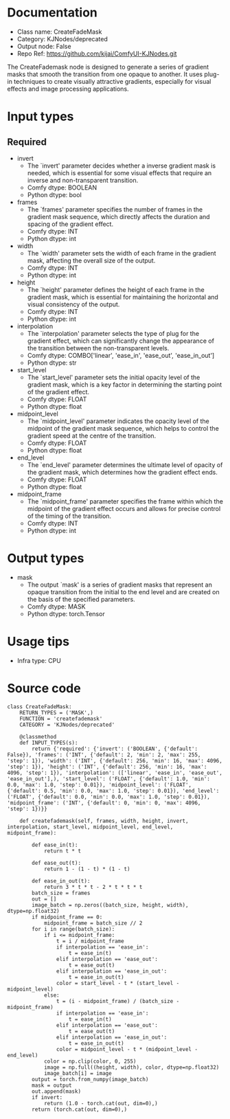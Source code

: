 # Documentation
- Class name: CreateFadeMask
- Category: KJNodes/deprecated
- Output node: False
- Repo Ref: https://github.com/kijai/ComfyUI-KJNodes.git

The CreateFademask node is designed to generate a series of gradient masks that smooth the transition from one opaque to another. It uses plug-in techniques to create visually attractive gradients, especially for visual effects and image processing applications.

# Input types
## Required
- invert
    - The `invert' parameter decides whether a inverse gradient mask is needed, which is essential for some visual effects that require an inverse and non-transparent transition.
    - Comfy dtype: BOOLEAN
    - Python dtype: bool
- frames
    - The `frames' parameter specifies the number of frames in the gradient mask sequence, which directly affects the duration and spacing of the gradient effect.
    - Comfy dtype: INT
    - Python dtype: int
- width
    - The `width' parameter sets the width of each frame in the gradient mask, affecting the overall size of the output.
    - Comfy dtype: INT
    - Python dtype: int
- height
    - The `height' parameter defines the height of each frame in the gradient mask, which is essential for maintaining the horizontal and visual consistency of the output.
    - Comfy dtype: INT
    - Python dtype: int
- interpolation
    - The `interpolation' parameter selects the type of plug for the gradient effect, which can significantly change the appearance of the transition between the non-transparent levels.
    - Comfy dtype: COMBO['linear', 'ease_in', 'ease_out', 'ease_in_out']
    - Python dtype: str
- start_level
    - The `start_level' parameter sets the initial opacity level of the gradient mask, which is a key factor in determining the starting point of the gradient effect.
    - Comfy dtype: FLOAT
    - Python dtype: float
- midpoint_level
    - The `midpoint_level' parameter indicates the opacity level of the midpoint of the gradient mask sequence, which helps to control the gradient speed at the centre of the transition.
    - Comfy dtype: FLOAT
    - Python dtype: float
- end_level
    - The `end_level' parameter determines the ultimate level of opacity of the gradient mask, which determines how the gradient effect ends.
    - Comfy dtype: FLOAT
    - Python dtype: float
- midpoint_frame
    - The `midpoint_frame' parameter specifies the frame within which the midpoint of the gradient effect occurs and allows for precise control of the timing of the transition.
    - Comfy dtype: INT
    - Python dtype: int

# Output types
- mask
    - The output `mask' is a series of gradient masks that represent an opaque transition from the initial to the end level and are created on the basis of the specified parameters.
    - Comfy dtype: MASK
    - Python dtype: torch.Tensor

# Usage tips
- Infra type: CPU

# Source code
```
class CreateFadeMask:
    RETURN_TYPES = ('MASK',)
    FUNCTION = 'createfademask'
    CATEGORY = 'KJNodes/deprecated'

    @classmethod
    def INPUT_TYPES(s):
        return {'required': {'invert': ('BOOLEAN', {'default': False}), 'frames': ('INT', {'default': 2, 'min': 2, 'max': 255, 'step': 1}), 'width': ('INT', {'default': 256, 'min': 16, 'max': 4096, 'step': 1}), 'height': ('INT', {'default': 256, 'min': 16, 'max': 4096, 'step': 1}), 'interpolation': (['linear', 'ease_in', 'ease_out', 'ease_in_out'],), 'start_level': ('FLOAT', {'default': 1.0, 'min': 0.0, 'max': 1.0, 'step': 0.01}), 'midpoint_level': ('FLOAT', {'default': 0.5, 'min': 0.0, 'max': 1.0, 'step': 0.01}), 'end_level': ('FLOAT', {'default': 0.0, 'min': 0.0, 'max': 1.0, 'step': 0.01}), 'midpoint_frame': ('INT', {'default': 0, 'min': 0, 'max': 4096, 'step': 1})}}

    def createfademask(self, frames, width, height, invert, interpolation, start_level, midpoint_level, end_level, midpoint_frame):

        def ease_in(t):
            return t * t

        def ease_out(t):
            return 1 - (1 - t) * (1 - t)

        def ease_in_out(t):
            return 3 * t * t - 2 * t * t * t
        batch_size = frames
        out = []
        image_batch = np.zeros((batch_size, height, width), dtype=np.float32)
        if midpoint_frame == 0:
            midpoint_frame = batch_size // 2
        for i in range(batch_size):
            if i <= midpoint_frame:
                t = i / midpoint_frame
                if interpolation == 'ease_in':
                    t = ease_in(t)
                elif interpolation == 'ease_out':
                    t = ease_out(t)
                elif interpolation == 'ease_in_out':
                    t = ease_in_out(t)
                color = start_level - t * (start_level - midpoint_level)
            else:
                t = (i - midpoint_frame) / (batch_size - midpoint_frame)
                if interpolation == 'ease_in':
                    t = ease_in(t)
                elif interpolation == 'ease_out':
                    t = ease_out(t)
                elif interpolation == 'ease_in_out':
                    t = ease_in_out(t)
                color = midpoint_level - t * (midpoint_level - end_level)
            color = np.clip(color, 0, 255)
            image = np.full((height, width), color, dtype=np.float32)
            image_batch[i] = image
        output = torch.from_numpy(image_batch)
        mask = output
        out.append(mask)
        if invert:
            return (1.0 - torch.cat(out, dim=0),)
        return (torch.cat(out, dim=0),)
```